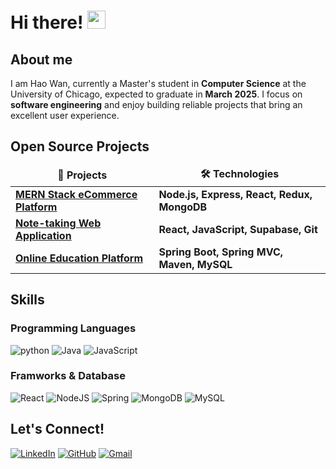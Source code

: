 # Hi there! <img src="https://media.giphy.com/media/hvRJCLFzcasrR4ia7z/giphy.gif" width="29px"> 

## About me
I am Hao Wan, currently a Master's student in **Computer Science** at the University of Chicago, expected to graduate in **March 2025**. I focus on **software engineering** and enjoy building reliable projects that bring an excellent user experience.

## Open Source Projects
<table>
  <thead align="center">
    <tr border: none;>
      <td><b>🎁 Projects</b></td>
      <td><b>🛠️ Technologies</b></td>
    </tr>
  </thead>
  <tbody>
    <tr>
      <td><a href="https://github.com/haowanhw/proshop"><b>MERN Stack eCommerce Platform</b></a></td>
      <td><b>Node.js, Express, React, Redux, MongoDB</b></td>
    </tr>
	  <tr>
      <td><a href="https://github.com/haowanhw/noteTakingApp"><b>Note-taking Web Application</b></a></td>
      <td><b>React, JavaScript, Supabase, Git</b></td>
    </tr>
    <tr>
      <td><a href="https://github.com/haowanhw/onlineEdu"><b>Online Education Platform</b></a></td>
      <td><b>Spring Boot, Spring MVC, Maven, MySQL</b></td>
    </tr>
  </tbody>
</table>

## Skills
### Programming Languages
![python](https://img.shields.io/badge/Python-3776AB?style=for-the-badge&logo=python&logoColor=white)
![Java](https://img.shields.io/badge/java-%23ED8B00.svg?style=for-the-badge&logo=openjdk&logoColor=white)
![JavaScript](https://img.shields.io/badge/javascript-%23323330.svg?style=for-the-badge&logo=javascript&logoColor=%23F7DF1E)

### Framworks & Database
![React](https://img.shields.io/badge/react-%2320232a.svg?style=for-the-badge&logo=react&logoColor=%2361DAFB)
![NodeJS](https://img.shields.io/badge/node.js-6DA55F?style=for-the-badge&logo=node.js&logoColor=white)
![Spring](https://img.shields.io/badge/spring-%236DB33F.svg?style=for-the-badge&logo=spring&logoColor=white)
![MongoDB](https://img.shields.io/badge/MongoDB-%234ea94b.svg?style=for-the-badge&logo=mongodb&logoColor=white)
![MySQL](https://img.shields.io/badge/mysql-%2300f.svg?style=for-the-badge&logo=mysql&logoColor=white)

## Let's Connect!
[![LinkedIn](https://img.shields.io/badge/LinkedIn-0077B5?style=for-the-badge&logo=linkedin&logoColor=white)](https://www.linkedin.com/in/hao-wan/)
[![GitHub](https://img.shields.io/badge/github-%23121011.svg?style=for-the-badge&logo=github&logoColor=white)](https://github.com/haowanhw)
[![Gmail](https://img.shields.io/badge/Gmail-D14836?style=for-the-badge&logo=gmail&logoColor=white)](mailto:hw.haowan@gmail.com)


<!--
**haowanhw/haowanhw** is a ✨ _special_ ✨ repository because its `README.md` (this file) appears on your GitHub profile.

Here are some ideas to get you started:

- 🔭 I’m currently working on ...
- 🌱 I’m currently learning ...
- 👯 I’m looking to collaborate on ...
- 🤔 I’m looking for help with ...
- 💬 Ask me about ...
- 📫 How to reach me: ...
- 😄 Pronouns: ...
- ⚡ Fun fact: ...
-->
